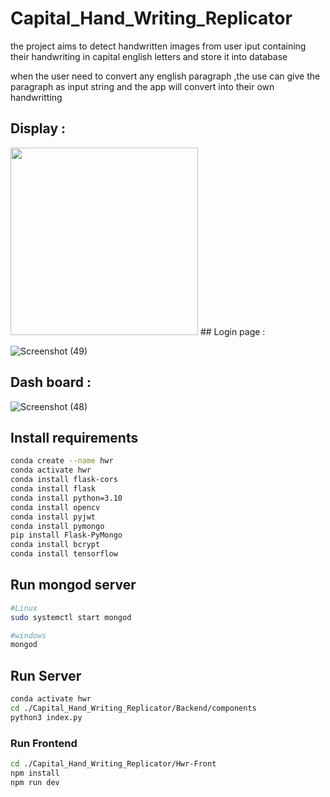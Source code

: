 # Capital_Hand_Writing_Replicator

the project aims to detect handwritten images from user iput containing their handwriting in capital english letters and store it into database

when the user need to convert any english paragraph ,the use can give the paragraph as input string and the app will convert into their own handwritting

## Display :

<img src="https://github.com/AGENTSJ/Capital_Hand_Writing_Replicator/assets/109428699/c13f2043-d66c-4306-8d05-623667868fc5" height="300px"/>
## Login page :

![Screenshot (49)](https://github.com/AGENTSJ/Capital_Hand_Writing_Replicator/assets/109428699/3c3aae1b-3c02-44ae-982f-fbe0853c3edb)

## Dash board : 

![Screenshot (48)](https://github.com/AGENTSJ/Capital_Hand_Writing_Replicator/assets/109428699/5ffb047f-4ee5-4e13-b7db-0996d42c4b69)

## Install requirements

```bash
conda create --name hwr
conda activate hwr
conda install flask-cors
conda install flask
conda install python=3.10
conda install opencv
conda install pyjwt
conda install pymongo
pip install Flask-PyMongo
conda install bcrypt
conda install tensorflow
```
## Run mongod server 
```bash
#Linux
sudo systemctl start mongod

#windows
mongod
```
## Run Server
```bash
conda activate hwr
cd ./Capital_Hand_Writing_Replicator/Backend/components
python3 index.py
```
### Run Frontend

```bash
cd ./Capital_Hand_Writing_Replicator/Hwr-Front
npm install
npm run dev
```









